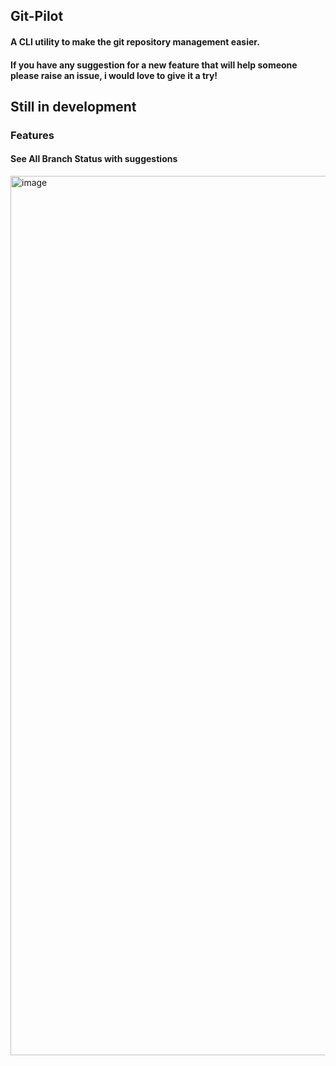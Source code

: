 ## Git-Pilot

#### A CLI utility to make the git repository management easier.

#### If you have any suggestion for a new feature that will help someone please raise an issue, i would love to give it a try!

## Still in development 

### Features

#### See All Branch Status with suggestions
<img width="1407" alt="image" src="https://github.com/user-attachments/assets/70f1daaa-9a98-44c4-b7c0-a65f83891dd3">
